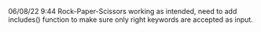 06/08/22 9:44
Rock-Paper-Scissors working as intended, need to add includes() function to make sure only right keywords are accepted as input.